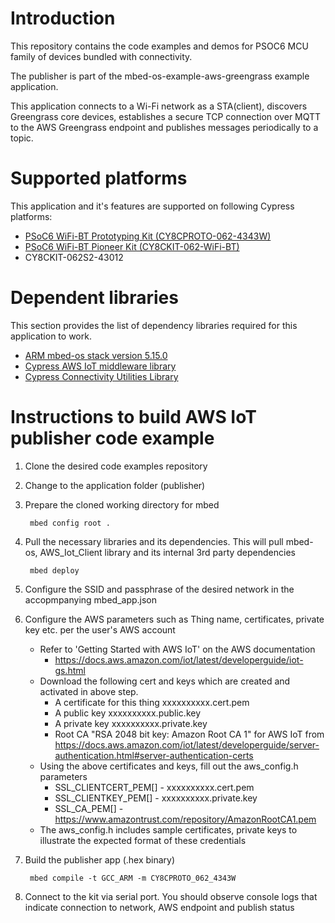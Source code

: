 # Introduction

This repository contains the code examples and demos for PSOC6 MCU family of devices bundled with connectivity.

The publisher is part of the mbed-os-example-aws-greengrass example application.

This application connects to a Wi-Fi network as a STA(client), discovers Greengrass core devices, establishes a secure TCP connection over MQTT to the AWS Greengrass endpoint and publishes messages periodically to a topic.
 
# Supported platforms

This application and it's features are supported on following Cypress platforms:
* [PSoC6 WiFi-BT Prototyping Kit (CY8CPROTO-062-4343W)](https://www.cypress.com/documentation/development-kitsboards/psoc-6-wi-fi-bt-prototyping-kit-cy8cproto-062-4343w)
* [PSoC6 WiFi-BT Pioneer Kit (CY8CKIT-062-WiFi-BT)](https://www.cypress.com/documentation/development-kitsboards/psoc-6-wifi-bt-pioneer-kit-cy8ckit-062-wifi-bt)
* CY8CKIT-062S2-43012

# Dependent libraries

This section provides the list of dependency libraries required for this application to work.
* [ARM mbed-os stack version 5.15.0](https://os.mbed.com/mbed-os/releases)
* [Cypress AWS IoT middleware library](https://github.com/cypresssemiconductorco/aws-iot)
* [Cypress Connectivity Utilities Library](https://github.com/cypresssemiconductorco/connectivity-utilities)

# Instructions to build AWS IoT publisher code example

1. Clone the desired code examples repository 
 
2. Change to the application folder (publisher)

3. Prepare the cloned working directory for mbed
        
        mbed config root .

4. Pull the necessary libraries and its dependencies.
This will pull mbed-os, AWS_Iot_Client library and its internal 3rd party dependencies

        mbed deploy

5. Configure the SSID and passphrase of the desired network in the accopmpanying mbed_app.json

6. Configure the AWS parameters such as Thing name, certificates, private key etc. per the user's AWS account
	- Refer to 'Getting Started with AWS IoT' on the AWS documentation
	    - https://docs.aws.amazon.com/iot/latest/developerguide/iot-gs.html
	- Download the following cert and keys which are created and activated in above step.
        - A certificate for this thing	xxxxxxxxxx.cert.pem
        - A public key	xxxxxxxxxx.public.key
        - A private key xxxxxxxxxx.private.key
        - Root CA "RSA 2048 bit key: Amazon Root CA 1" for AWS IoT from https://docs.aws.amazon.com/iot/latest/developerguide/server-authentication.html#server-authentication-certs
	- Using the above certificates and keys, fill out the aws_config.h parameters
        - SSL_CLIENTCERT_PEM[] - xxxxxxxxxx.cert.pem
        - SSL_CLIENTKEY_PEM[]  - xxxxxxxxxx.private.key
        - SSL_CA_PEM[]         - https://www.amazontrust.com/repository/AmazonRootCA1.pem
    - The aws_config.h includes sample certificates, private keys to illustrate the expected format of these credentials

7. Build the publisher app (.hex binary)

        mbed compile -t GCC_ARM -m CY8CPROTO_062_4343W  

8. Connect to the kit via serial port. You should observe console logs that indicate connection to network, AWS endpoint and publish status

